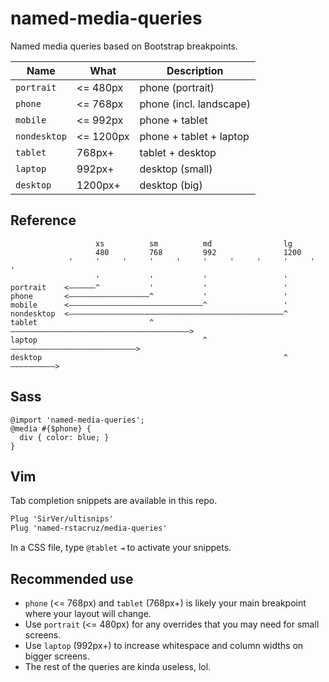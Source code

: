 # named-media-queries

Named media queries based on Bootstrap breakpoints.

| Name         | What      | Description             |
| ---          | ---       | ---                     |
| `portrait`   | <= 480px  | phone (portrait)        |
| `phone`      | <= 768px  | phone (incl. landscape) |
| `mobile`     | <= 992px  | phone + tablet          |
| `nondesktop` | <= 1200px | phone + tablet + laptop |
| `tablet`     | 768px+    | tablet + desktop        |
| `laptop`     | 992px+    | desktop (small)         |
| `desktop`    | 1200px+   | desktop (big)           |

## Reference

```
                   xs          sm          md                lg
                   480         768         992               1200
             '     '     '     '     '     '     '     '     '     '     '
                   '           '           '                 '
portrait    <——————^           '           '                 '
phone       <——————————————————^           '                 '
mobile      <——————————————————————————————^                 '
nondesktop  <————————————————————————————————————————————————^
tablet                         ^————————————————————————————————————————>
laptop                                     ^————————————————————————————>
desktop                                                      ^——————————>
```

## Sass

```
@import 'named-media-queries';
@media #{$phone} {
  div { color: blue; }
}
```

## Vim

Tab completion snippets are available in this repo.

```scss
Plug 'SirVer/ultisnips'
Plug 'named-rstacruz/media-queries'
```

In a CSS file, type `@tablet` `⇥` to activate your snippets.

## Recommended use

* `phone` (<= 768px) and `tablet` (768px+) is likely your main breakpoint where your layout will change.
* Use `portrait` (<= 480px) for any overrides that you may need for small screens.
* Use `laptop` (992px+) to increase whitespace and column widths on bigger screens.
* The rest of the queries are kinda useless, lol.
